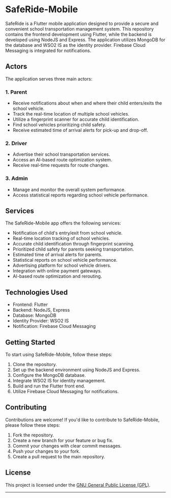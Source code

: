 # SafeRide-Mobile

SafeRide is a Flutter mobile application designed to provide a secure and convenient school transportation management system. This repository contains the frontend development using Flutter, while the backend is developed using NodeJS and Express. The application utilizes MongoDB for the database and WSO2 IS as the identity provider. Firebase Cloud Messaging is integrated for notifications.

## Actors

The application serves three main actors:

### 1. Parent

- Receive notifications about when and where their child enters/exits the school vehicle.
- Track the real-time location of multiple school vehicles.
- Utilize a fingerprint scanner for accurate child identification.
- Find school vehicles prioritizing child safety.
- Receive estimated time of arrival alerts for pick-up and drop-off.

### 2. Driver

- Advertise their school transportation services.
- Access an AI-based route optimization system.
- Receive real-time requests for route changes.

### 3. Admin

- Manage and monitor the overall system performance.
- Access statistical reports regarding school vehicle performance.

## Services

The SafeRide-Mobile app offers the following services:

- Notification of child's entry/exit from school vehicle.
- Real-time location tracking of school vehicles.
- Accurate child identification through fingerprint scanning.
- Prioritized child safety for parents seeking transportation.
- Estimated time of arrival alerts for parents.
- Statistical reports on school vehicle performance.
- Advertising platform for school vehicle drivers.
- Integration with online payment gateways.
- AI-based route optimization and rerouting.

## Technologies Used

- Frontend: Flutter
- Backend: NodeJS, Express
- Database: MongoDB
- Identity Provider: WSO2 IS
- Notification: Firebase Cloud Messaging

## Getting Started

To start using SafeRide-Mobile, follow these steps:

1. Clone the repository.
2. Set up the backend environment using NodeJS and Express.
3. Configure the MongoDB database.
4. Integrate WSO2 IS for identity management.
5. Build and run the Flutter front end.
6. Utilize Firebase Cloud Messaging for notifications.

## Contributing

Contributions are welcome! If you'd like to contribute to SafeRide-Mobile, please follow these steps:

1. Fork the repository.
2. Create a new branch for your feature or bug fix.
3. Commit your changes with clear commit messages.
4. Push your changes to your fork.
5. Create a pull request to the main repository.

## License

This project is licensed under the [GNU General Public License (GPL)](LICENSE).

---
